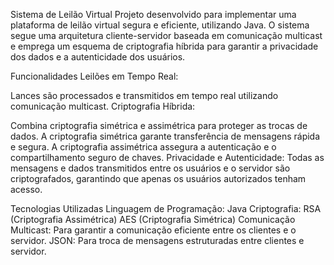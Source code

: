 Sistema de Leilão Virtual
Projeto desenvolvido para implementar uma plataforma de leilão virtual segura e eficiente, utilizando Java. 
O sistema segue uma arquitetura cliente-servidor baseada em comunicação multicast e emprega um esquema de criptografia híbrida para garantir a privacidade dos dados e a autenticidade dos usuários.

Funcionalidades
Leilões em Tempo Real:

Lances são processados e transmitidos em tempo real utilizando comunicação multicast.
Criptografia Híbrida:

Combina criptografia simétrica e assimétrica para proteger as trocas de dados.
A criptografia simétrica garante transferência de mensagens rápida e segura.
A criptografia assimétrica assegura a autenticação e o compartilhamento seguro de chaves.
Privacidade e Autenticidade:
Todas as mensagens e dados transmitidos entre os usuários e o servidor são criptografados, garantindo que apenas os usuários autorizados tenham acesso.

Tecnologias Utilizadas
Linguagem de Programação: Java
Criptografia:
RSA (Criptografia Assimétrica)
AES (Criptografia Simétrica)
Comunicação Multicast: Para garantir a comunicação eficiente entre os clientes e o servidor.
JSON: Para troca de mensagens estruturadas entre clientes e servidor.
